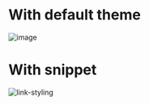 

# With default theme
![image](https://github.com/mattie152/obsidian-snippets/assets/121066868/cd41a39a-1d62-4fd8-82f4-e6b18201a7f1)


# With snippet
![link-styling](https://github.com/mattie152/obsidian-snippets/assets/121066868/edbaecfc-5bdb-4fba-a062-f03e6186172d)
